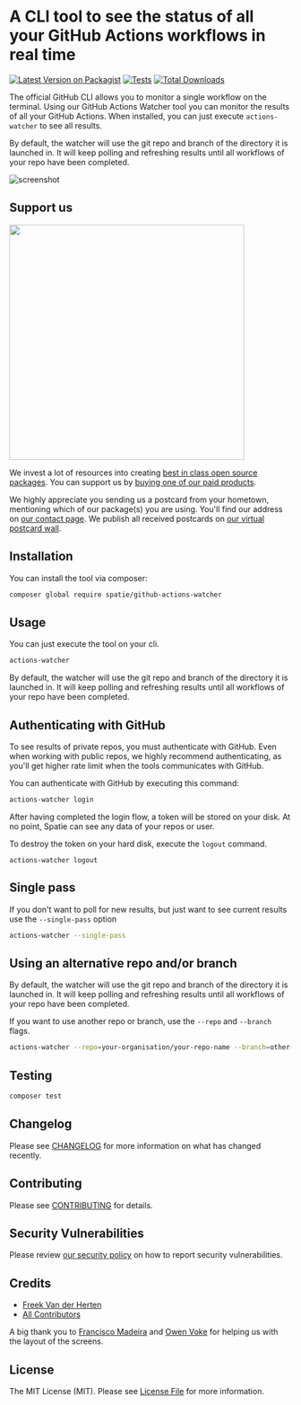# A CLI tool to see the status of all your GitHub Actions workflows in real time

[![Latest Version on Packagist](https://img.shields.io/packagist/v/spatie/github-actions-watcher.svg?style=flat-square)](https://packagist.org/packages/spatie/github-actions-watcher)
[![Tests](https://github.com/spatie/github-actions-watcher/actions/workflows/run-tests.yml/badge.svg?branch=main)](https://github.com/spatie/github-actions-watcher/actions/workflows/run-tests.yml)
[![Total Downloads](https://img.shields.io/packagist/dt/spatie/github-actions-watcher.svg?style=flat-square)](https://packagist.org/packages/spatie/github-actions-watcher)

The official GitHub CLI allows you to monitor a single workflow on the terminal. Using our GitHub Actions Watcher tool you can monitor the results of all your GitHub Actions. When installed, you can just execute `actions-watcher` to see all results.

By default, the watcher will use the git repo and branch of the directory it is launched in. It will keep polling and refreshing results until all workflows of your repo have been completed.

![screenshot](https://spatie.github.io/github-actions-watcher/tool.png)

## Support us

[<img src="https://github-ads.s3.eu-central-1.amazonaws.com/github-actions-watcher.jpg?t=1" width="419px" />](https://spatie.be/github-ad-click/github-actions-watcher)

We invest a lot of resources into creating [best in class open source packages](https://spatie.be/open-source). You can support us by [buying one of our paid products](https://spatie.be/open-source/support-us).

We highly appreciate you sending us a postcard from your hometown, mentioning which of our package(s) you are using. You'll find our address on [our contact page](https://spatie.be/about-us). We publish all received postcards on [our virtual postcard wall](https://spatie.be/open-source/postcards).

## Installation

You can install the tool via composer:

```bash
composer global require spatie/github-actions-watcher
```

## Usage

You can just execute the tool on your cli.

```bash
actions-watcher
```


By default, the watcher will use the git repo and branch of the directory it is launched in. It will keep polling and refreshing results until all workflows of your repo have been completed.

## Authenticating with GitHub

To see results of private repos, you must authenticate with GitHub. Even when working with public repos, we highly recommend authenticating, as you'll get higher rate limit when the tools communicates with GitHub.

You can authenticate with GitHub by executing this command:

```bash
actions-watcher login
```

After having completed the login flow, a token will be stored on your disk. At no point, Spatie can see any data of your repos or user.

To destroy the token on your hard disk, execute the `logout` command.

```
actions-watcher logout
```

## Single pass

If you don't want to poll for new results, but just want to see current results use the `--single-pass` option

```bash
actions-watcher --single-pass
```

## Using an alternative repo and/or branch

By default, the watcher will use the git repo and branch of the directory it is launched in. It will keep polling and refreshing results until all workflows of your repo have been completed. 

If you want to use another repo or branch, use the `--repo` and `--branch` flags.

```bash
actions-watcher --repo=your-organisation/your-repo-name --branch=other-branch
```

## Testing

```bash
composer test
```

## Changelog

Please see [CHANGELOG](CHANGELOG.md) for more information on what has changed recently.

## Contributing

Please see [CONTRIBUTING](.github/CONTRIBUTING.md) for details.

## Security Vulnerabilities

Please review [our security policy](../../security/policy) on how to report security vulnerabilities.

## Credits

- [Freek Van der Herten](https://github.com/freekmurze)
- [All Contributors](../../contributors)

A big thank you to [Francisco Madeira](https://github.com/xiCO2k) and [Owen Voke](https://github.com/owenvoke) for helping us with the layout of the screens.

## License

The MIT License (MIT). Please see [License File](LICENSE.md) for more information.
